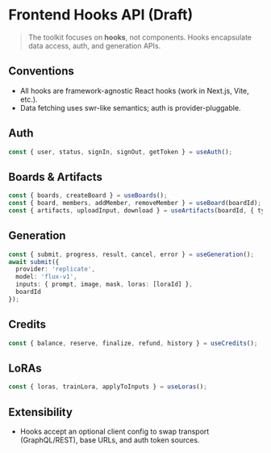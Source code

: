 # Frontend Hooks API (Draft)

> The toolkit focuses on **hooks**, not components. Hooks encapsulate data access, auth, and generation APIs.

## Conventions
- All hooks are framework-agnostic React hooks (work in Next.js, Vite, etc.).
- Data fetching uses swr-like semantics; auth is provider-pluggable.

## Auth
```ts
const { user, status, signIn, signOut, getToken } = useAuth();
```

## Boards & Artifacts
```ts
const { boards, createBoard } = useBoards();
const { board, members, addMember, removeMember } = useBoard(boardId);
const { artifacts, uploadInput, download } = useArtifacts(boardId, { type: 'image' });
```

## Generation
```ts
const { submit, progress, result, cancel, error } = useGeneration();
await submit({
  provider: 'replicate',
  model: 'flux-v1',
  inputs: { prompt, image, mask, loras: [loraId] },
  boardId
});
```

## Credits
```ts
const { balance, reserve, finalize, refund, history } = useCredits();
```

## LoRAs
```ts
const { loras, trainLora, applyToInputs } = useLoras();
```

## Extensibility
- Hooks accept an optional client config to swap transport (GraphQL/REST), base URLs, and auth token sources.
